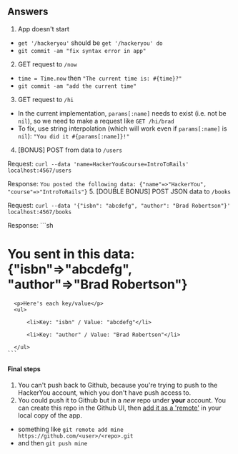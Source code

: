 ## Answers

1. App doesn't start
  * `get '/hackeryou'` should be `get '/hackeryou' do`
  * `git commit -am "fix syntax error in app"`
2. GET request to `/now`
  * `time = Time.now` then `"The current time is: #{time}?"`
  * `git commit -am "add the current time"`
3. GET request to `/hi`
  * In the current implementation, `params[:name]` needs to exist (i.e. not be `nil`), so we need to make a request like `GET /hi/brad`
  * To fix, use string interpolation (which will work even if `params[:name]` is `nil`): `"You did it #{params[:name]}!"`
4. [BONUS] POST from data to `/users`
  
  Request: `curl --data 'name=HackerYou&course=IntroToRails' localhost:4567/users`
  
  Response: `You posted the following data: {"name"=>"HackerYou", "course"=>"IntroToRails"}`
5. [DOUBLE BONUS] POST JSON data to `/books`
  
  Request: `curl --data '{"isbn": "abcdefg", "author": "Brad Robertson"}' localhost:4567/books`
  
  Response:
    ```sh
      <h1>You sent in this data: {"isbn"=>"abcdefg", "author"=>"Brad Robertson"}</h1>

      <p>Here's each key/value</p>
      <ul>

          <li>Key: "isbn" / Value: "abcdefg"</li>

          <li>Key: "author" / Value: "Brad Robertson"</li>

      </ul>
    ```

#### Final steps
1. You can't push back to Github, because you're trying to push to the HackerYou account, which you don't have push access to.
2. You could push it to Github but in a *new* repo under **your** account. You can create this repo in the Github UI, then [add it as a 'remote'](https://help.github.com/articles/adding-a-remote) in your local copy of the app.
  * something like `git remote add mine https://github.com/<user>/<repo>.git`
  * and then `git push mine`
